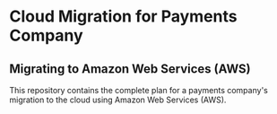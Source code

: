 # Cloud Migration for Payments Company

## Migrating to Amazon Web Services (AWS)

This repository contains the complete plan for a payments company's migration to the cloud using Amazon Web Services (AWS).

